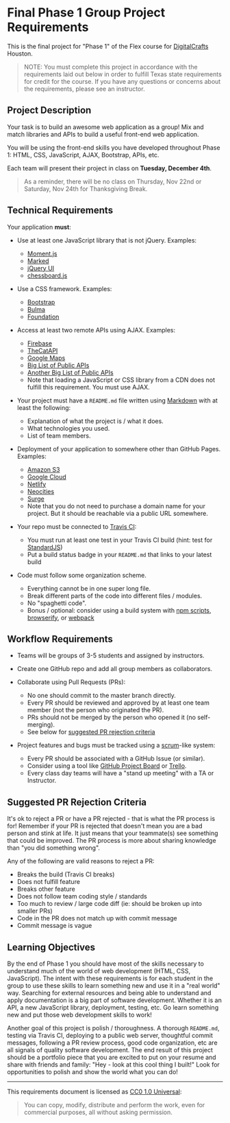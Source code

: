 # Final Phase 1 Group Project Requirements

This is the final project for "Phase 1" of the Flex course for [DigitalCrafts]
Houston.

> NOTE: You must complete this project in accordance with the requirements laid out
  below in order to fulfill Texas state requirements for credit for the course. If
  you have any questions or concerns about the requirements, please see an
  instructor.

[DigitalCrafts]:https://www.digitalcrafts.com/

## Project Description

Your task is to build an awesome web application as a group! Mix and match
libraries and APIs to build a useful front-end web application.

You will be using the front-end skills you have developed throughout Phase 1:
HTML, CSS, JavaScript, AJAX, Bootstrap, APIs, etc.

Each team will present their project in class on **Tuesday, December 4th**.

> As a reminder, there will be no class on Thursday, Nov 22nd or Saturday, Nov 24th for Thanksgiving Break.

## Technical Requirements

Your application **must**:

- Use at least one JavaScript library that is not jQuery. Examples:
  - [Moment.js](https://momentjs.com/)
  - [Marked](https://marked.js.org/)
  - [jQuery UI](https://jqueryui.com/)
  - [chessboard.js](http://chessboardjs.com/)

- Use a CSS framework. Examples:
  - [Bootstrap](http://getbootstrap.com/)
  - [Bulma](https://bulma.io/)
  - [Foundation](https://foundation.zurb.com/)

- Access at least two remote APIs using AJAX. Examples:
  - [Firebase](https://firebase.google.com/)
  - [TheCatAPI](https://thecatapi.com/)
  - [Google Maps](https://developers.google.com/maps/documentation/)
  - [Big List of Public APIs](https://github.com/toddmotto/public-apis)
  - [Another Big List of Public APIs](https://github.com/abhishekbanthia/Public-APIs)
  - Note that loading a JavaScript or CSS library from a CDN does not fulfill this requirement.
    You must use AJAX.

- Your project must have a `README.md` file written using [Markdown] with at least the following:
  - Explanation of what the project is / what it does.
  - What technologies you used.
  - List of team members.

- Deployment of your application to somewhere other than GitHub Pages. Examples:
  - [Amazon S3](https://docs.aws.amazon.com/AmazonS3/latest/dev/WebsiteHosting.html)
  - [Google Cloud](https://cloud.google.com/storage/docs/hosting-static-website)
  - [Netlify](https://www.netlify.com/)
  - [Neocities](https://neocities.org/)
  - [Surge](https://surge.sh/)
  - Note that you do not need to purchase a domain name for your project. But it
    should be reachable via a public URL somewhere.

- Your repo must be connected to [Travis CI](https://travis-ci.org/):
  - You must run at least one test in your Travis CI build (hint: test for [StandardJS])
  - Put a build status badge in your `README.md` that links to your latest build

- Code must follow some organization scheme.
  - Everything cannot be in one super long file.
  - Break different parts of the code into different files / modules.
  - No "spaghetti code".
  - Bonus / optional: consider using a build system with [npm scripts], [browserify], or [webpack]

[Markdown]:https://guides.github.com/features/mastering-markdown/
[StandardJS]:https://standardjs.com/
[npm scripts]:https://deliciousbrains.com/npm-build-script/
[browserify]:http://browserify.org/
[webpack]:https://webpack.js.org/

## Workflow Requirements

- Teams will be groups of 3-5 students and assigned by instructors.

- Create one GitHub repo and add all group members as collaborators.

- Collaborate using Pull Requests (PRs):
  - No one should commit to the master branch directly.
  - Every PR should be reviewed and approved by at least one team member (not the person who originated the PR).
  - PRs should not be merged by the person who opened it (no self-merging).
  - See below for [suggested PR rejection criteria](#suggested-pr-rejection-criteria)

- Project features and bugs must be tracked using a [scrum]-like system:
  - Every PR should be associated with a GitHub Issue (or similar).
  - Consider using a tool like [GitHub Project Board] or [Trello].
  - Every class day teams will have a "stand up meeting" with a TA or Instructor.

[scrum]:https://en.wikipedia.org/wiki/Scrum_(software_development)
[GitHub Project Board]:https://help.github.com/articles/about-project-boards/
[Trello]:https://trello.com/

## Suggested PR Rejection Criteria

It's ok to reject a PR or have a PR rejected - that is what the PR process is
for! Remember if your PR is rejected that doesn't mean you are a bad person and
stink at life. It just means that your teammate(s) see something that could be
improved. The PR process is more about sharing knowledge than "you did something
wrong".

Any of the following are valid reasons to reject a PR:

- Breaks the build (Travis CI breaks)
- Does not fulfill feature
- Breaks other feature
- Does not follow team coding style / standards
- Too much to review / large code diff (ie: should be broken up into smaller PRs)
- Code in the PR does not match up with commit message
- Commit message is vague

## Learning Objectives

By the end of Phase 1 you should have most of the skills necessary to understand
much of the world of web development (HTML, CSS, JavaScript). The intent with
these requirements is for each student in the group to use these skills to learn
something new and use it in a "real world" way. Searching for external resources
and being able to understand and apply documentation is a big part of software
development. Whether it is an API, a new JavaScript library, deployment,
testing, etc. Go learn something new and put those web development skills to
work!

Another goal of this project is polish / thoroughness. A thorough `README.md`,
testing via Travis CI, deploying to a public web server, thoughtful commit
messages, following a PR review process, good code organization, etc are all
signals of quality software development. The end result of this project should
be a portfolio piece that you are excited to put on your resume and share with
friends and family: "Hey - look at this cool thing I built!" Look for
opportunities to polish and show the world what you can do!

--------------------------------------------------------------------------------

This requirements document is licensed as [CC0 1.0 Universal](https://creativecommons.org/publicdomain/zero/1.0/):

> You can copy, modify, distribute and perform the work, even for commercial purposes, all without asking permission.

